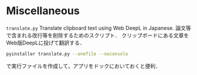 # Miscellaneous
`translate.py`
Translate clipboard text using Web DeepL in Japanese.
論文等で含まれる改行等を削除するためのスクリプト．
クリップボードにある文章をWeb版DeepLに投げて翻訳する．

```bash
pyinstaller translate.py --onefile --noconsole
```
で実行ファイルを作成して，アプリをドックにおいておくと便利．
